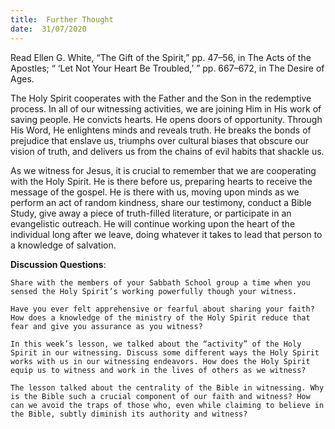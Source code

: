 ```yaml
---
title:  Further Thought
date:  31/07/2020
---
```


Read Ellen G. White, “The Gift of the Spirit,” pp. 47–56, in The Acts of the Apostles; “ ‘Let Not Your Heart Be Troubled,’ ” pp. 667–672, in The Desire of Ages.

The Holy Spirit cooperates with the Father and the Son in the redemptive process. In all of our witnessing activities, we are joining Him in His work of saving people. He convicts hearts. He opens doors of opportunity. Through His Word, He enlightens minds and reveals truth. He breaks the bonds of prejudice that enslave us, triumphs over cultural biases that obscure our vision of truth, and delivers us from the chains of evil habits that shackle us.

As we witness for Jesus, it is crucial to remember that we are cooperating with the Holy Spirit. He is there before us, preparing hearts to receive the message of the gospel. He is there with us, moving upon minds as we perform an act of random kindness, share our testimony, conduct a Bible Study, give away a piece of truth-filled literature, or participate in an evangelistic outreach. He will continue working upon the heart of the individual long after we leave, doing whatever it takes to lead that person to a knowledge of salvation.

**Discussion Questions**:

`Share with the members of your Sabbath School group a time when you sensed the Holy Spirit’s working powerfully though your witness.`

`Have you ever felt apprehensive or fearful about sharing your faith? How does a knowledge of the ministry of the Holy Spirit reduce that fear and give you assurance as you witness?`

`In this week’s lesson, we talked about the “activity” of the Holy Spirit in our witnessing. Discuss some different ways the Holy Spirit works with us in our witnessing endeavors. How does the Holy Spirit equip us to witness and work in the lives of others as we witness?`

`The lesson talked about the centrality of the Bible in witnessing. Why is the Bible such a crucial component of our faith and witness? How can we avoid the traps of those who, even while claiming to believe in the Bible, subtly diminish its authority and witness?`